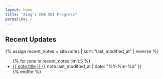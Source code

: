 ```yaml
---
layout: home
title: "Xing's CMB SBI Progress"
permalink: /
---
```


<section class="recent-updates">
  <h2>Recent Updates</h2>
  
  {% assign recent_notes = site.notes | sort: "last_modified_at" | reverse %}
  <ul class="note-list">
    {% for note in recent_notes limit:5 %}
    <li class="note-item">
      <a href="{{ note.url | relative_url }}" class="internal-link">
        {{ note.title }}
      </a>
      <time class="update-time">
        {{ note.last_modified_at | date: "%Y-%m-%d" }}
      </time>
    </li>
    {% endfor %}
  </ul>
</section>